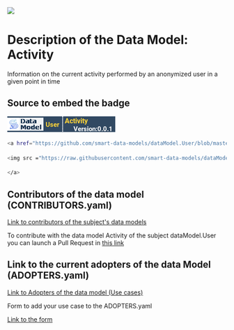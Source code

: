 <html><img src="https://smartdatamodels.org/wp-content/uploads/2021/09/Logo_SmartDataModels_reduced.png">

# Description of the Data Model: Activity

Information on the current activity performed by an anonymized user in a given point in time

## Source to embed the badge


<a href="https://github.com/smart-data-models/dataModel.User/blob/master/Activity/SmartDataModelBadge.md"><img src ="https://raw.githubusercontent.com/smart-data-models/dataModel.User/master/Activity/SmartDataModelBadge.png"></a>

```bash
<a href="https://github.com/smart-data-models/dataModel.User/blob/master/Activity/SmartDataModelBadge.md">

<img src ="https://raw.githubusercontent.com/smart-data-models/dataModel.User/master/Activity/SmartDataModelBadge.png">

</a>
```
## Contributors of the data model (CONTRIBUTORS.yaml)

<a href="https://github.com/smart-data-models/dataModel.User/blob/master/CONTRIBUTORS.yaml">Link to contributors of the subject's data models</a><br>

To contribute with the data model Activity of the subject dataModel.User you can launch a Pull Request in <a href="https://github.com/smart-data-models/dataModel.User/compare">this link</a> 

## Link to the current adopters of the data Model (ADOPTERS.yaml)

<a href="https://github.com/smart-data-models/dataModel.User/blob/master/Activity/ADOPTERS.yaml">Link to Adopters of the data model (Use cases)</a><br>

Form to add your use case to the ADOPTERS.yaml

<a href="https://smartdatamodels.org/index.php/instructions-to-be-listed-as-a-data-model-adopter-of-smart-data-models/">Link to the form </a><br>


